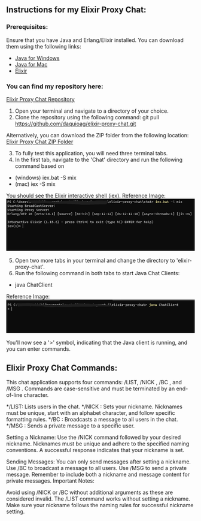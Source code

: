 ## Instructions for my Elixir Proxy Chat:

### Prerequisites:
Ensure that you have Java and Erlang/Elixir installed. You can download them using the following links: 
   * [Java for Windows](https://www.java.com/download/ie_manual.jsp)
   * [Java for Mac](https://www.java.com/en/download/apple.jsp)
   * [Elixir](https://elixir-lang.org/install.html)

### You can find my repository here: 
 [Elixir Proxy Chat Repository](https://github.com/daquioag/elixir-proxy-chat)

1. Open your terminal and navigate to a directory of your choice.
2. Clone the repository using the following command:
git pull https://github.com/daquioag/elixir-proxy-chat.git

Alternatively, you can download the ZIP folder from the following location: [Elixir Proxy Chat ZIP Folder](https://github.com/daquioag/elixir-proxy-chat/blob/main/elixir-proxy-chat.zip)

3. To fully test this application, you will need three terminal tabs.
4. In the first tab, navigate to the 'Chat' directory and run the following command based on 
* (windows) iex.bat -S mix 
* (mac) iex -S mix 

You should see the Elixir interactive shell (iex).
Reference Image:
![mix_project](images/in3.png)


5. Open two more tabs in your terminal and change the directory to 'elixir-proxy-chat'.
6. Run the following command in both tabs to start Java Chat Clients:

* java ChatClient 

Reference Image:
![java_chat_client](images/in2.png)

You'll now see a '>' symbol, indicating that the Java client is running, and you can enter commands.

## Elixir Proxy Chat Commands:
This chat application supports four commands: /LIST, /NICK <nickname>, /BC <message>, and /MSG <nickname> <message>. Commands are case-sensitive and must be terminated by an end-of-line character.

*/LIST: Lists users in the chat.
*/NICK <nickname>: Sets your nickname. Nicknames must be unique, start with an alphabet character, and follow specific formatting rules.
*/BC <message>: Broadcasts a message to all users in the chat.
*/MSG <nickname> <message>: Sends a private message to a specific user.

Setting a Nickname:
Use the /NICK command followed by your desired nickname.
Nicknames must be unique and adhere to the specified naming conventions.
A successful response indicates that your nickname is set.

Sending Messages:
You can only send messages after setting a nickname.
Use /BC <message> to broadcast a message to all users.
Use /MSG <nickname> <message> to send a private message.
Remember to include both a nickname and message content for private messages.
Important Notes:

Avoid using /NICK or /BC without additional arguments as these are considered invalid.
The /LIST command works without setting a nickname.
Make sure your nickname follows the naming rules for successful nickname setting.

